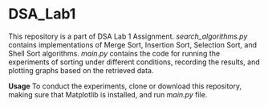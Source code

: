 # DSA_Lab1

This repository is a part of DSA Lab 1 Assignment. *search_algorithms.py* contains implementations of Merge Sort, Insertion Sort, Selection Sort, and Shell Sort algorithms. *main.py* contains the code for running the experiments of sorting under different conditions, recording the results, and plotting graphs based on the retrieved data.

**Usage**
To conduct the experiments, clone or download this repository, making sure that Matplotlib is installed, and run *main.py* file. 
